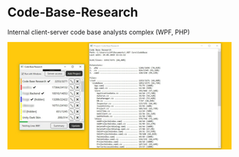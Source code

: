# Code-Base-Research
Internal client-server code base analysts complex (WPF, PHP)

![GUI](Media/Demo.jpg) 
